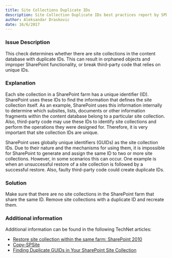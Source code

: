 ```yaml
---
title: Site Collections Duplicate IDs
description: Site Collection Duplicate IDs best practices report by SPDocKit determines whether there are site collections in the content database with duplicate IDs.
author: Aleksandar Draskovic
date: 16/6/2017
---
```

### Issue Description
This check determines whether there are site collections in the content database with duplicate IDs. This can result in orphaned objects and improper SharePoint functionality, or break third-party code that relies on unique IDs.
### Explanation
Each site collection in a SharePoint farm has a unique identifier (ID). SharePoint uses these IDs to find the information that defines the site collection itself. As an example, SharePoint uses this information internally to determine which subsites, lists, documents or other information fragments within the content database belong to a particular site collection. Also, third-party code may use these IDs to identify site collections and perform the operations they were designed for. Therefore, it is very important that site collection IDs are unique.

SharePoint uses globally unique identifiers (GUIDs) as the site collection IDs. Due to their nature and the mechanisms for using them, it is impossible for SharePoint to generate and assign the same ID to two or more site collections. However, in some scenarios this can occur. One example is when an unsuccessful restore of a site collection is followed by a successful restore. Also, faulty third-party code could create duplicate IDs.
### Solution
Make sure that there are no site collections in the SharePoint farm that share the same ID. Remove site collections with a duplicate ID and recreate them.
### Additional information 
Additional information can be found in the following TechNet articles:
* [Restore site collection within the same farm: SharePoint 2010](http://social.technet.microsoft.com/wiki/contents/articles/21351.restore-site-collection-within-the-same-farm-sharepoint-2010.aspx)
* [Copy-SPSite](https://technet.microsoft.com/en-us/library/fp161280.aspx)
* [Finding Duplicate GUIDs in Your SharePoint Site Collection](https://sharepointinterface.com/2011/04/03/finding-duplicate-guids-in-your-sharepoint-site-collection/)